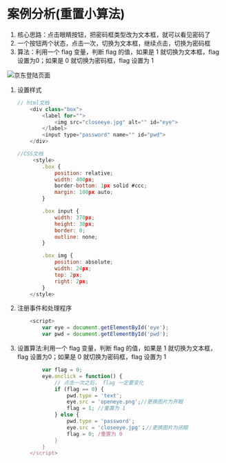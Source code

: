 # 案例分析(重置小算法)

1. 核心思路：点击眼睛按钮，把密码框类型改为文本框，就可以看见密码了
2. 一个按钮两个状态，点击一次，切换为文本框，继续点击，切换为密码框
3. 算法：利用一个 flag 变量，判断 flag 的值，如果是 1 就切换为文本框，flag 设置为0；如果是 0 就切换为密码框，flag 设置为 1

![京东登陆页面](C:\Users\wenwei\AppData\Roaming\Typora\typora-user-images\1571711637069.png)

1. 设置样式

   ```js
   // html文档
       <div class="box">
           <label for="">
               <img src="closeeye.jpg" alt="" id="eye">
           </label>
           <input type="password" name="" id="pwd">
       </div>
   
   //CSS文档
   	    <style>
           .box {
               position: relative;
               width: 400px;
               border-bottom: 1px solid #ccc;
               margin: 100px auto;
           }
   
           .box input {
               width: 370px;
               height: 30px;
               border: 0;
               outline: none;
           }
   
           .box img {
               position: absolute;
               width: 24px;
               top: 2px;
               right: 2px;
           }
       </style>
   
   ```

   

2. 注册事件和处理程序

   ```js
       <script>
           var eye = document.getElementById('eye');
           var pwd = document.getElementById('pwd');
   
   ```

   

3. 设置算法:利用一个 flag 变量，判断 flag 的值，如果是 1 就切换为文本框，flag 设置为0；如果是 0 就切换为密码框，flag 设置为 1

   ```js
           var flag = 0;
           eye.onclick = function() {
               // 点击一次之后， flag 一定要变化
               if (flag == 0) {
                   pwd.type = 'text';
                   eye.src = 'openeye.png';//更换图片为开眼
                   flag = 1; //重置为 1
               } else {
                   pwd.type = 'password';
                   eye.src = 'closeeye.jpg'；//更换图片为闭眼
                   flag = 0; /重置为 0
               }
           }
       </script>
   
   ```

   

